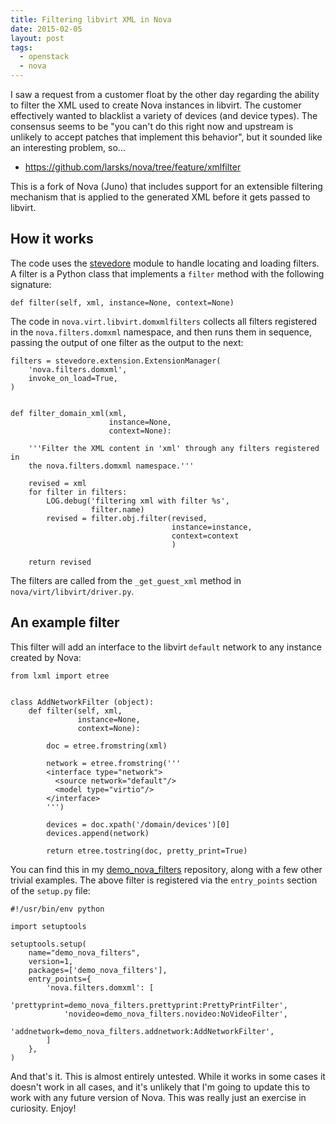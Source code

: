 ```yaml
---
title: Filtering libvirt XML in Nova
date: 2015-02-05
layout: post
tags:
  - openstack
  - nova
---
```


I saw a request from a customer float by the other day regarding the
ability to filter the XML used to create Nova instances in libvirt.
The customer effectively wanted to blacklist a variety of devices (and
device types).  The consensus seems to be "you can't do this right now
and upstream is unlikely to accept patches that implement this
behavior", but it sounded like an interesting problem, so...

- <https://github.com/larsks/nova/tree/feature/xmlfilter>

This is a fork of Nova (Juno) that includes support for an extensible
filtering mechanism that is applied to the generated XML before it
gets passed to libvirt.

## How it works

The code uses the [stevedore][] module to handle locating and loading
filters.  A filter is a Python class that implements a `filter`
method with the following signature:

[stevedore]: https://github.com/dreamhost/stevedore

    def filter(self, xml, instance=None, context=None)

The code in `nova.virt.libvirt.domxmlfilters` collects all filters
registered in the `nova.filters.domxml` namespace, and then runs them
in sequence, passing the output of one filter as the output to the
next:

    filters = stevedore.extension.ExtensionManager(
        'nova.filters.domxml',
        invoke_on_load=True,
    )


    def filter_domain_xml(xml,
                          instance=None,
                          context=None):

        '''Filter the XML content in 'xml' through any filters registered in
        the nova.filters.domxml namespace.'''

        revised = xml
        for filter in filters:
            LOG.debug('filtering xml with filter %s',
                      filter.name)
            revised = filter.obj.filter(revised,
                                        instance=instance,
                                        context=context
                                        )

        return revised

The filters are called from the `_get_guest_xml` method in
`nova/virt/libvirt/driver.py`.

## An example filter

This filter will add an interface to the libvirt `default` network to
any instance created by Nova:

    from lxml import etree


    class AddNetworkFilter (object):
        def filter(self, xml,
                   instance=None,
                   context=None):

            doc = etree.fromstring(xml)

            network = etree.fromstring('''
            <interface type="network">
              <source network="default"/>
              <model type="virtio"/>
            </interface>
            ''')

            devices = doc.xpath('/domain/devices')[0]
            devices.append(network)

            return etree.tostring(doc, pretty_print=True)

You can find this in my [demo_nova_filters][] repository, along with a
few other trivial examples.  The above filter is registered via the
`entry_points` section of the `setup.py` file:

[demo_nova_filters]: https://github.com/larsks/demo_nova_filters/

    #!/usr/bin/env python

    import setuptools

    setuptools.setup(
        name="demo_nova_filters",
        version=1,
        packages=['demo_nova_filters'],
        entry_points={
            'nova.filters.domxml': [
                'prettyprint=demo_nova_filters.prettyprint:PrettyPrintFilter',
                'novideo=demo_nova_filters.novideo:NoVideoFilter',
                'addnetwork=demo_nova_filters.addnetwork:AddNetworkFilter',
            ]
        },
    )

And that's it.  This is almost entirely untested.  While it works in
some cases it doesn't work in all cases, and it's unlikely that I'm
going to update this to work with any future version of Nova.  This
was really just an exercise in curiosity.  Enjoy!

